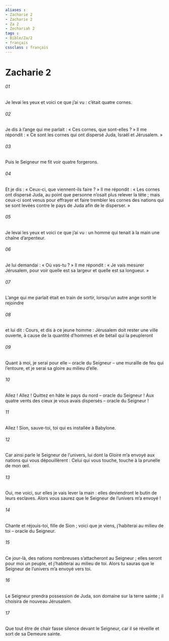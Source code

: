 ```yaml
---
aliases : 
- Zacharie 2
- Zacharie 2
- Za 2
- Zechariah 2
tags : 
- Bible/Za/2
- français
cssclass : français
---
```


# Zacharie 2

###### 01
Je levai les yeux et voici ce que j’ai vu : c’était quatre cornes.
###### 02
Je dis à l’ange qui me parlait : « Ces cornes, que sont-elles ? » Il me répondit : « Ce sont les cornes qui ont dispersé Juda, Israël et Jérusalem. »
###### 03
Puis le Seigneur me fit voir quatre forgerons.
###### 04
Et je dis : « Ceux-ci, que viennent-ils faire ? » Il me répondit : « Les cornes ont dispersé Juda, au point que personne n’osait plus relever la tête ; mais ceux-ci sont venus pour effrayer et faire trembler les cornes des nations qui se sont levées contre le pays de Juda afin de le disperser. »
###### 05
Je levai les yeux et voici ce que j’ai vu : un homme qui tenait à la main une chaîne d’arpenteur.
###### 06
Je lui demandai : « Où vas-tu ? » Il me répondit : « Je vais mesurer Jérusalem, pour voir quelle est sa largeur et quelle est sa longueur. »
###### 07
L’ange qui me parlait était en train de sortir, lorsqu’un autre ange sortit le rejoindre
###### 08
et lui dit :
Cours, et dis à ce jeune homme :
Jérusalem doit rester une ville ouverte,
à cause de la quantité d’hommes et de bétail
qui la peupleront
###### 09
Quant à moi, je serai pour elle
– oracle du Seigneur –
une muraille de feu qui l’entoure,
et je serai sa gloire au milieu d’elle.
###### 10
Allez ! Allez ! Quittez en hâte le pays du nord
– oracle du Seigneur !
Aux quatre vents des cieux je vous avais dispersés
– oracle du Seigneur !
###### 11
Allez ! Sion, sauve-toi,
toi qui es installée à Babylone.
###### 12
Car ainsi parle le Seigneur de l’univers,
lui dont la Gloire m’a envoyé aux nations
qui vous dépouillèrent :
Celui qui vous touche, touche à la prunelle de mon œil.
###### 13
Oui, me voici, sur elles je vais lever la main :
elles deviendront le butin de leurs esclaves.
Alors vous saurez que le Seigneur de l’univers m’a envoyé !
###### 14
Chante et réjouis-toi, fille de Sion ;
voici que je viens, j’habiterai au milieu de toi
– oracle du Seigneur.
###### 15
Ce jour-là, des nations nombreuses
s’attacheront au Seigneur ;
elles seront pour moi un peuple,
et j’habiterai au milieu de toi.
Alors tu sauras que le Seigneur de l’univers
m’a envoyé vers toi.
###### 16
Le Seigneur prendra possession de Juda,
son domaine sur la terre sainte ;
il choisira de nouveau Jérusalem.
###### 17
Que tout être de chair fasse silence devant le Seigneur,
car il se réveille et sort de sa Demeure sainte.
